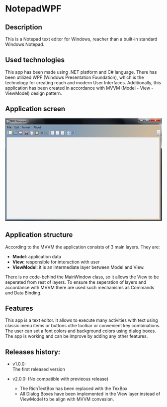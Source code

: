 # NotepadWPF

## Description 
This is a Notepad text editor for Windows, reacher than a built-in standard Windows Notepad.


## Used technologies
This app has been made using .NET platform and C# language. There has been utilized WPF (Windows Presentation Foundation), which is the technology for creating reach and modern User Interfaces.
Additionally, this application has been created in accordance with MVVM (Model - View - ViewModel) design pattern.


## Application screen
<img src="NotepadWPF/Image/Notepad_Screen_1.png" />




## Application structure
According to the MVVM the application consists of 3 main layers. 
They are:
* **Model**: application data
* **View**: responsible for interaction with user
* **ViewModel**: it is an intermediate layer between Model and View.

There is no code-behind the MainWindow class, so it allows the View to be seperated from rest of layers. To ensure the seperation of layers and accordance with MVVM there are used such mechanisms as Commands and Data Binding.


## Features
This app is a text editor. It allows to execute many activities with text using classic menu items or buttons othe toolbar or convenient key combinations. The user can set a font colors and background colors using dialog boxes.
The app is working and can be improve by adding any other features.



## Releases history:
* v1.0.0:  
     The first released version
     
* v2.0.0: (No compatible with previeous release)
     - The RichTextBox has been replaced with the TexBox
     - All Dialog Boxes have been implemented in the View layer instead of ViewModel to be align with MVVM convesion.

